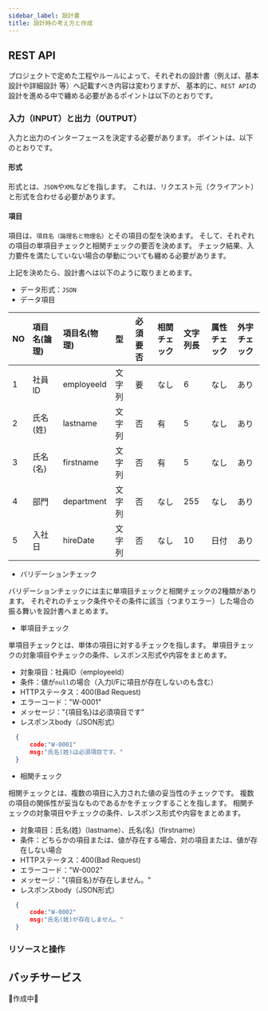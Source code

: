 ```yaml
---
sidebar_label: 設計書
title: 設計時の考え方と作成
---
```


## REST API

プロジェクトで定めた工程やルールによって、それぞれの設計書（例えば、基本設計や詳細設計 等）へ記載すべき内容は変わりますが、
基本的に、`REST API`の設計を進める中で纏める必要があるポイントは以下のとおりです。

### 入力（INPUT）と出力（OUTPUT）

入力と出力のインターフェースを決定する必要があります。
ポイントは、以下のとおりです。

#### 形式

形式とは、`JSON`や`XML`などを指します。
これは、リクエスト元（クライアント）と形式を合わせる必要があります。

#### 項目

項目は、`項目名（論理名と物理名）`とその項目の型を決めます。
そして、それぞれの項目の単項目チェックと相関チェックの要否を決めます。
チェック結果、入力要件を満たしていない場合の挙動についても纏める必要があります。

上記を決めたら、設計書へは以下のように取りまとめます。

- データ形式：`JSON`
- データ項目

| NO | 項目名(論理) | 項目名(物理) | 型 | 必須要否 | 相関チェック | 文字列長 | 属性チェック | 外字チェック |
| --- | :--- | :--- | :--- | :--- | :--- | :--- | :--- | :--- |
| 1 | 社員ID | employeeId | 文字列 | 要 | なし | 6 | なし | あり |
| 2 | 氏名(姓) | lastname | 文字列 | 否 | 有 | 5 | なし | あり |
| 3 | 氏名(名) | firstname | 文字列 | 否 | 有 | 5 | なし | あり |
| 4 | 部門 | department | 文字列 | 否 | なし | 255 | なし | あり |
| 5 | 入社日 | hireDate | 文字列 | 否 | なし | 10 | 日付 | あり |

<!-- 参考情報 https://it-biz.online/it-skills/check-the-input/ -->



- バリデーションチェック

バリデーションチェックには主に単項目チェックと相関チェックの2種類があります。
それぞれのチェック条件やその条件に該当（つまりエラー）した場合の振る舞いを設計書へまとめます。

- 単項目チェック

単項目チェックとは、単体の項目に対するチェックを指します。
単項目チェックの対象項目やチェックの条件、レスポンス形式や内容をまとめます。

  - 対象項目：社員ID（employeeId）
  - 条件：値が`null`の場合（入力I/Fに項目が存在しないのも含む）
  - HTTPステータス：400(Bad Request)
  - エラーコード："W-0001"
  - メッセージ："{項目名}は必須項目です"
  - レスポンスbody（JSON形式）
  ```json 
	{
		code:"W-0001"
		msg:"氏名(姓)は必須項目です。"
	}
  ```

- 相関チェック

相関チェックとは、複数の項目に入力された値の妥当性のチェックです。
複数の項目の関係性が妥当なものであるかをチェックすることを指します。
相関チェックの対象項目やチェックの条件、レスポンス形式や内容をまとめます。

  - 対象項目：氏名(姓)（lastname）、氏名(名)（firstname）
  - 条件：どちらかの項目または、値が存在する場合、対の項目または、値が存在しない場合
  - HTTPステータス：400(Bad Request)
  - エラーコード："W-0002"
  - メッセージ："{項目名}が存在しません。"
  - レスポンスbody（JSON形式）
  ```json 
	{
		code:"W-0002"
		msg:"氏名(姓)が存在しません。"
	}
  ```








### リソースと操作



## バッチサービス

🚧作成中🚧
